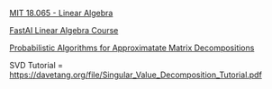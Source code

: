 [MIT 18.065 - Linear Algebra](https://ocw.mit.edu/courses/mathematics/18-065-matrix-methods-in-data-analysis-signal-processing-and-machine-learning-spring-2018/)

[FastAI Linear Algebra Course](https://github.com/fastai/numerical-linear-algebra-v2/)

[Probabilistic Algorithms for Approximatate Matrix Decompositions](https://arxiv.org/pdf/0909.4061.pdf)

SVD Tutorial = https://davetang.org/file/Singular_Value_Decomposition_Tutorial.pdf

